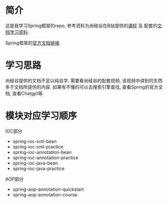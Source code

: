 # 简介
这是我学习Spring框架的repo, 参考资料为尚硅谷在B站提供的[课程](https://www.bilibili.com/video/BV1AP411s7D7/) 及
配套的[文档学习资料](https://www.wolai.com/oacbJpH1wPzGNoMAVnoELR).

Spring框架的[官方文档链接](https://spring.io/projects/spring-framework#learn).


# 学习思路
尚硅谷提供的文档不足以纯自学,  需要看尚硅谷的配套视频, 该视频中讲到的东西多于文档所提供的内容. 
如果有不懂的可以去搜索引擎查找, 查看Spring的官方文档, 查看Chatgpt等.


# 模块对应学习顺序

IOC部分
- spring-ioc-xml-bean
- spring-ioc-xml-practice
- spring-ioc-annotation-bean
- spring-ioc-annotation-practice
- spring-ioc-java-bean
- spring-ioc-java-practice

AOP部分
- spring-aop-annotation-quickstart
- spring-aop-annotation-course
